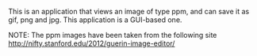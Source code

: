 This is an application that views an image of type ppm, and can save it as gif, png and jpg.
This application is a GUI-based one.

NOTE: The ppm images have been taken from the following site http://nifty.stanford.edu/2012/guerin-image-editor/